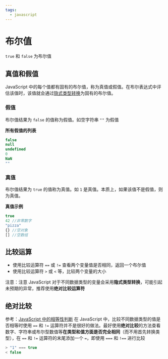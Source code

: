 ```yaml
---
tags:
  - javascript
---
```


# 布尔值
`true` 和 `false` 为布尔值
## 真值和假值
JavaScript 中的每个值都有固有的布尔值，称为真值或假值。在布尔表达式中评估该值时，该值就会通过[隐式类型转换](D:/Front_end/JavaScript/基本语法.md)为固有的布尔值。

### 假值
布尔值结果为 `false` 的值称为假值。如空字符串 `""` 为假值

**所有假值的列表**
```javascript
false
null
undefined
0
NaN
""
```

### 真值
布尔值结果为 `true` 的值称为真值。如 `1` 是真值。本质上，如果该值不是假值，则为真值。

**真值示例**
```javascript
true
42 //非零数字
"pizza"
{} //空对象
[] //空数组
```

## 比较运算
* 使用比较运算符 `==` 或 `!=` 查看两个变量值是否相同，返回一个布尔值
* 使用比较运算符 `>` 或 `<` 等，比较两个变量的大小

注意：注意 JavaScript 对于不同数据类型的变量会采用**隐式类型转换**，可能引起未预期的异常，推荐使用**绝对比较运算符**

## 绝对比较
参考：[JavaScript 中的相等性判断](https://developer.mozilla.org/zh-CN/docs/Web/JavaScript/Equality_comparisons_and_sameness)
在 JavaScript 中，比较不同数据类型的值是否相等时使用 `==` 和 `!=` 运算符并不是很好的做法。最好使用**绝对比较**的方法查看数字、字符串或布尔型数值等**在类型和值方面是否完全相同**（而不用首先转换类型），在 `==` 和 `!=` 运算符的末尾添加一个 `=`，即使用 `===` 和 `!==` 进行比较

```javascript
> "1" === true
< false
```